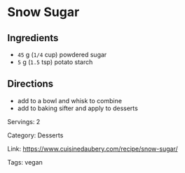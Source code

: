 # Snow Sugar

## Ingredients

- `45` g (`1/4` cup) powdered sugar
- `5` g (`1.5` tsp) potato starch

## Directions

- add to a bowl and whisk to combine
- add to baking sifter and apply to desserts

Servings: 2

Category: Desserts

Link: https://www.cuisinedaubery.com/recipe/snow-sugar/

Tags: vegan

